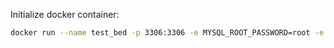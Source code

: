Initialize docker container:
```bash
docker run --name test_bed -p 3306:3306 -e MYSQL_ROOT_PASSWORD=root -e MYSQL_USER=test_user -e MYSQL_PASSWORD=test_password -d mysql:latest
```